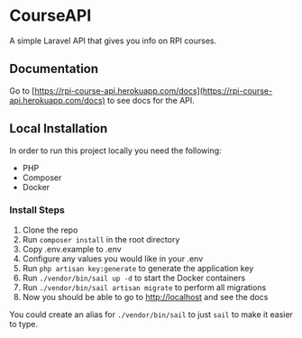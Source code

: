 # CourseAPI

A simple Laravel API that gives you info on RPI courses.

## Documentation

Go to [https://rpi-course-api.herokuapp.com/docs](https://rpi-course-api.herokuapp.com/docs) to see docs for the API.

## Local Installation

In order to run this project locally you need the following:

- PHP
- Composer
- Docker

### Install Steps

1. Clone the repo
2. Run ```composer install``` in the root directory
3. Copy .env.example to .env
4. Configure any values you would like in your .env
5. Run ```php artisan key:generate``` to generate the application key
6. Run ```./vendor/bin/sail up -d``` to start the Docker containers
7. Run ```./vendor/bin/sail artisan migrate``` to perform all migrations
8. Now you should be able to go to [http://localhost](http://localhost) and see the docs

You could create an alias for ```./vendor/bin/sail``` to just ```sail``` to make it easier to type.
